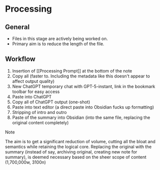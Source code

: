 # Processing

## General 

- Files in this stage are actively being worked on.
- Primary aim is to reduce the length of the file.

## Workflow

1. Insertion of [[Processing Prompt]] at the bottom of the note
2. Copy all (faster to. Including the metadata like this doesn't appear to affect output quality)
3. New ChatGPT temporary chat with GPT-5-instant, link in the bookmark toolbar for easy access
4. Paste into ChatGPT
5. Copy all of ChatGPT output (one-shot)
6. Paste into text editor (a direct paste into Obsidian fucks up formatting)
7. Stripping of intro and outro
8. Paste of the summary into Obsidian (into the same file, replacing the original content completely)

> [!note]
> The aim is to get a significant reduction of volume, cutting all the bloat and semantics while retaining the logical core. Replacing the original with the summary (instead of say, archiving original, creating new note for summary), is deemed necessary based on the sheer scope of content (1,700,000w, 3100n)